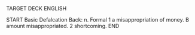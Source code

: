 TARGET DECK
ENGLISH

START
Basic
Defalcation
Back: n. Formal 1 a misappropriation of money. B amount misappropriated. 2 shortcoming.
END
